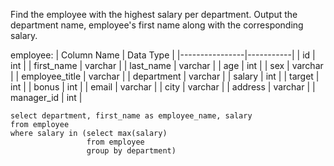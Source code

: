Find the employee with the highest salary per department.
Output the department name, employee's first name along with the corresponding salary.

employee:
| Column Name    | Data Type |
|----------------|-----------|
| id             | int       |
| first_name     | varchar   |
| last_name      | varchar   |
| age            | int       |
| sex            | varchar   |
| employee_title | varchar   |
| department     | varchar   |
| salary         | int       |
| target         | int       |
| bonus          | int       |
| email          | varchar   |
| city           | varchar   |
| address        | varchar   |
| manager_id     | int       |

```
select department, first_name as employee_name, salary
from employee
where salary in (select max(salary)
                 from employee
                 group by department)
```
